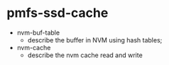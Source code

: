 # pmfs-ssd-cache
* nvm-buf-table
    - describe the buffer in NVM using hash tables;
* nvm-cache
    - describe the nvm cache read and write
